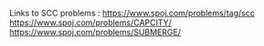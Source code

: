 Links to SCC problems :
https://www.spoj.com/problems/tag/scc
https://www.spoj.com/problems/CAPCITY/
https://www.spoj.com/problems/SUBMERGE/
